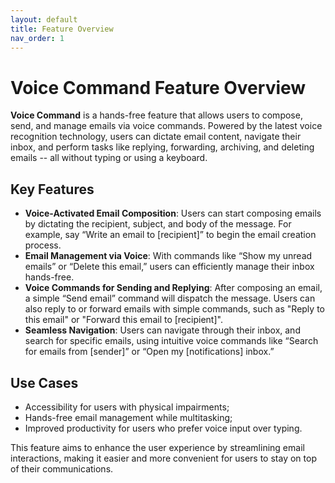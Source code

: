 ```yaml
---
layout: default
title: Feature Overview
nav_order: 1
---
```


# Voice Command Feature Overview

**Voice Command** is a hands-free feature that allows users to compose, send, and manage emails via voice commands. Powered by the latest voice recognition technology, users can dictate email content, navigate their inbox, and perform tasks like replying, forwarding, archiving, and deleting emails -- all without typing or using a keyboard.

## Key Features

* **Voice-Activated Email Composition**: Users can start composing emails by dictating the recipient, subject, and body of the message. For example, say “Write an email to [recipient]” to begin the email creation process.
* **Email Management via Voice**: With commands like “Show my unread emails” or “Delete this email,” users can efficiently manage their inbox hands-free.
* **Voice Commands for Sending and Replying**: After composing an email, a simple “Send email” command will dispatch the message. Users can also reply to or forward emails with simple commands, such as "Reply to this email" or "Forward this email to [recipient]".
* **Seamless Navigation**: Users can navigate through their inbox, and search for specific emails, using intuitive voice commands like “Search for emails from [sender]” or “Open my [notifications] inbox.”

## Use Cases

* Accessibility for users with physical impairments;
* Hands-free email management while multitasking;
* Improved productivity for users who prefer voice input over typing.

This feature aims to enhance the user experience by streamlining email interactions, making it easier and more convenient for users to stay on top of their communications.
